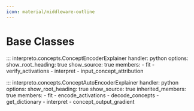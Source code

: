 ```yaml
---
icon: material/middleware-outline
---
```


# Base Classes

::: interpreto.concepts.ConceptEncoderExplainer
    handler: python
    options:
      show_root_heading: true
      show_source: true
      members:
        - fit
        - verify_activations
        - interpret
        - input_concept_attribution

::: interpreto.concepts.ConceptAutoEncoderExplainer
    handler: python
    options:
      show_root_heading: true
      show_source: true
      inherited_members: true
      members:
        - fit
        - encode_activations
        - decode_concepts
        - get_dictionary
        - interpret
        - concept_output_gradient
